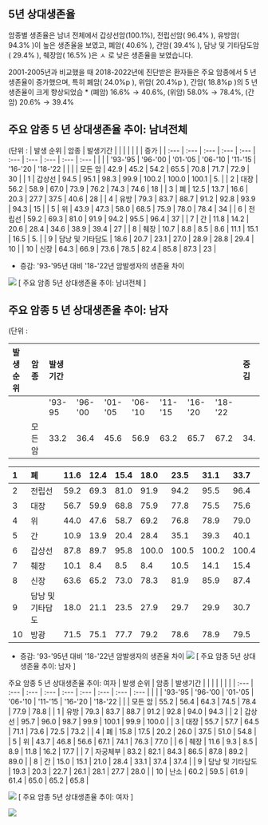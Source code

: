 ## 5년 상대생존율

암종별 생존율은 남녀 전체에서 갑상선암(100.1\%), 전립선암( $96.4 \%$ ), 유방암( $94.3 \%$ )이 높은 생존율을 보였고, 폐암( $40.6 \%$ ), 간암( $39.4 \%$ ), 담낭 및 기타담도암( $29.4 \%$ ), 췌장암( $16.5 \%$ )은 ㅅ 로 낮은 생존율을 보였습니다.

2001-2005년과 비교했을 때 2018-2022년에 진단받은 환자들은 주요 암종에서 5 년 생존율이 증가했으며, 특히 폐암( $24.0 \% \mathrm{p}$ ), 위암( $20.4 \% \mathrm{p}$ ), 간암( $18.8 \% \mathrm{p}$ )의 5 년 생존율이 크게 향상되었습 * (폐암) $16.6 \% \rightarrow 40.6 \%$, (위암) $58.0 \% \rightarrow 78.4 \%$, (간암) $20.6 \% \rightarrow 39.4 \%$

## 주요 암종 5 년 상대생존율 추이: 남녀전체

(단위 :
| 발생 순위 | 암종 | 발생기간 |  |  |  |  |  |  | 증가 |
| :--- | :--- | :--- | :--- | :--- | :--- | :--- | :--- | :--- | :--- |
|  |  | '93-'95 | '96-'00 | '01-'05 | '06-'10 | '11-'15 | '16-'20 | '18-'22 |  |
|  | 모든 암 | 42.9 | 45.2 | 54.2 | 65.5 | 70.8 | 71.7 | 72.9 | 30 |
| 1 | 갑상선 | 94.5 | 95.1 | 98.3 | 99.9 | 100.2 | 100.0 | 100.1 | 5. |
| 2 | 대장 | 56.2 | 58.9 | 67.0 | 73.9 | 76.2 | 74.3 | 74.6 | 18 |
| 3 | 폐 | 12.5 | 13.7 | 16.6 | 20.3 | 27.7 | 37.5 | 40.6 | 28 |
| 4 | 유방 | 79.3 | 83.7 | 88.7 | 91.2 | 92.8 | 93.9 | 94.3 | 15 |
| 5 | 위 | 43.9 | 47.3 | 58.0 | 68.5 | 75.9 | 78.0 | 78.4 | 34 |
| 6 | 전립선 | 59.2 | 69.3 | 81.0 | 91.9 | 94.2 | 95.5 | 96.4 | 37 |
| 7 | 간 | 11.8 | 14.2 | 20.6 | 28.4 | 34.6 | 38.9 | 39.4 | 27 |
| 8 | 췌장 | 10.7 | 8.8 | 8.5 | 8.6 | 11.1 | 15.1 | 16.5 | 5. |
| 9 | 담낭 및 기타담도 | 18.6 | 20.7 | 23.1 | 27.0 | 28.9 | 28.8 | 29.4 | 10 |
| 10 | 신장 | 64.3 | 66.9 | 73.6 | 78.5 | 82.4 | 85.8 | 87.3 | 23 |


* 증감: '93-'95년 대비 '18-'22년 암발생자의 생존율 차이

![](https://cdn.mathpix.com/cropped/2025_10_20_aee8fcd2cd56a1b0abbeg-1.jpg?height=711&width=1139&top_left_y=1680&top_left_x=507)
[ 주요 암종 5년 상대생존율 추이: 남녀전체 ]

## 주요 암종 5 년 상대생존율 추이: 남자

(단위 :

| 발생 순위 | 암종 | 발생기간 |  |  |  |  |  |  | 증김 |
| :--- | :--- | :--- | :--- | :--- | :--- | :--- | :--- | :--- | :--- |
|  |  | '93-95 | '96-'00 | '01-'05 | '06-'10 | '11-'15 | '16-'20 | '18-'22 |  |
|  | 모든 암 | 33.2 | 36.4 | 45.6 | 56.9 | 63.2 | 65.7 | 67.2 | 34. |


| 1 | 폐 | 11.6 | 12.4 | 15.4 | 18.0 | 23.5 | 31.1 | 33.7 |
| :--- | :--- | :--- | :--- | :--- | :--- | :--- | :--- | :--- |
| 2 | 전립선 | 59.2 | 69.3 | 81.0 | 91.9 | 94.2 | 95.5 | 96.4 |
| 3 | 대장 | 56.7 | 59.9 | 68.8 | 75.9 | 77.8 | 75.5 | 75.6 |
| 4 | 위 | 44.0 | 47.6 | 58.7 | 69.2 | 76.8 | 78.9 | 79.0 |
| 5 | 간 | 10.9 | 13.9 | 20.4 | 28.4 | 35.1 | 39.3 | 40.1 |
| 6 | 갑상선 | 87.8 | 89.7 | 95.8 | 100.0 | 100.5 | 100.2 | 100.4 |
| 7 | 췌장 | 10.1 | 8.4 | 8.5 | 8.4 | 10.5 | 14.1 | 15.4 |
| 8 | 신장 | 63.6 | 65.2 | 73.0 | 78.3 | 81.9 | 85.9 | 87.4 |
| 9 | 담낭 및 기타담도 | 18.0 | 21.1 | 23.5 | 27.9 | 29.7 | 29.9 | 30.7 |
| 10 | 방광 | 71.5 | 75.1 | 77.7 | 79.2 | 78.6 | 78.9 | 79.5 |

* 증감: '93-'95년 대비 '18-'22년 암발생자의 생존율 차이
![](https://cdn.mathpix.com/cropped/2025_10_20_aee8fcd2cd56a1b0abbeg-2.jpg?height=705&width=1142&top_left_y=921&top_left_x=559)
[ 주요 암종 5년 상대생존율 추이: 남자 ]

주요 암종 5 년 상대생존율 추이: 여자
| 발생 순위 | 암종 | 발생기간 |  |  |  |  |  |  |
| :--- | :--- | :--- | :--- | :--- | :--- | :--- | :--- | :--- |
|  |  | '93-'95 | '96-'00 | '01-'05 | '06-'10 | '11-'15 | '16-'20 | '18-'22 |
|  | 모든 암 | 55.2 | 56.4 | 64.3 | 74.5 | 78.4 | 77.9 | 78.8 |
| 1 | 유방 | 79.3 | 83.7 | 88.7 | 91.2 | 92.8 | 94.0 | 94.3 |
| 2 | 갑상선 | 95.7 | 96.0 | 98.7 | 99.9 | 100.1 | 99.9 | 100.0 |
| 3 | 대장 | 55.7 | 57.7 | 64.5 | 71.1 | 73.6 | 72.5 | 73.2 |
| 4 | 폐 | 15.8 | 17.5 | 20.2 | 26.0 | 37.5 | 51.0 | 54.8 |
| 5 | 위 | 43.7 | 46.8 | 56.6 | 67.1 | 74.1 | 76.3 | 77.0 |
| 6 | 췌장 | 11.6 | 9.3 | 8.5 | 8.9 | 11.8 | 16.2 | 17.7 |
| 7 | 자궁체부 | 83.2 | 82.1 | 84.3 | 86.5 | 87.8 | 89.2 | 89.0 |
| 8 | 간 | 15.0 | 15.1 | 21.0 | 28.4 | 33.1 | 37.4 | 37.4 |
| 9 | 담낭 및 기타담도 | 19.3 | 20.3 | 22.7 | 26.1 | 28.1 | 27.7 | 28.0 |
| 10 | 난소 | 60.2 | 59.5 | 61.9 | 61.4 | 65.0 | 65.2 | 65.8 |


![](https://cdn.mathpix.com/cropped/2025_10_20_aee8fcd2cd56a1b0abbeg-3.jpg?height=694&width=1131&top_left_y=102&top_left_x=564)
[ 주요 암종 5년 상대생존율 추이: 여자 ]

![](https://cdn.mathpix.com/cropped/2025_10_20_aee8fcd2cd56a1b0abbeg-3.jpg?height=534&width=321&top_left_y=918&top_left_x=85)

